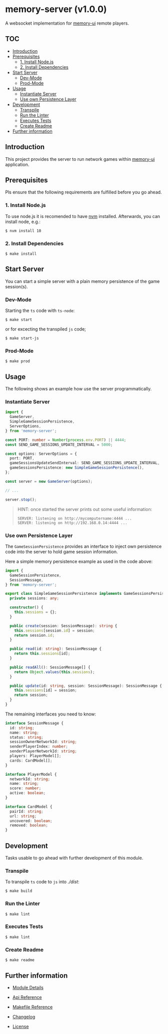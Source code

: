 # memory-server (v1.0.0)

A websocket implementation for [memory-ui](https://github.com/jhkruse/memory-ui) remote players.

<!-- START doctoc generated TOC please keep comment here to allow auto update -->
<!-- DON'T EDIT THIS SECTION, INSTEAD RE-RUN doctoc TO UPDATE -->
## TOC

- [Introduction](#introduction)
- [Prerequisites](#prerequisites)
  - [1. Install Node.js](#1-install-nodejs)
  - [2. Install Dependencies](#2-install-dependencies)
- [Start Server](#start-server)
  - [Dev-Mode](#dev-mode)
  - [Prod-Mode](#prod-mode)
- [Usage](#usage)
  - [Instantiate Server](#instantiate-server)
  - [Use own Persistence Layer](#use-own-persistence-layer)
- [Development](#development)
  - [Transpile](#transpile)
  - [Run the Linter](#run-the-linter)
  - [Executes Tests](#executes-tests)
  - [Create Readme](#create-readme)
- [Further information](#further-information)

<!-- END doctoc generated TOC please keep comment here to allow auto update -->


## Introduction

This project provides the server to run network games within [memory-ui](https://github.com/jhkruse/memory-ui)
application.

## Prerequisites

Pls ensure that the following requirements are fulfilled before you go ahead.

### 1. Install Node.js

To use node.js it is recomended to have [nvm](https://github.com/nvm-sh/nvm) installed. Afterwards, you can
install node, e.g.:

```text
$ nvm install 10
```

### 2. Install Dependencies

```text
$ make install
```

## Start Server

You can start a simple server with a plain memory persistence of the game session(s).

### Dev-Mode

Starting the `ts` code with `ts-node`:

```text
$ make start
```

or for excecting the transpiled `js` code;

```text
$ make start-js
```

### Prod-Mode

```text
$ make prod
```

## Usage

The following shows an example how use the server programmatically.

### Instantiate Server

```typescript
import {
  GameServer,
  SimpleGameSessionPersistence,
  ServerOptions,
} from 'memory-server';

const PORT: number = Number(process.env.PORT) || 4444;
const SEND_GAME_SESSIONS_UPDATE_INTERVAL = 5000;

const options: ServerOptions = {
  port: PORT,
  gameSessionsUpdateSendInterval: SEND_GAME_SESSIONS_UPDATE_INTERVAL,
  gameSessionsPersistence: new SimpleGameSessionPersistence(),
};

const server = new GameServer(options);

// ...

server.stop();
```

> HINT: once started the server prints out some useful information:
>
> ```text
> SERVER: listening on http://mycomputername:4444 ...
> SERVER: listening on http://192.168.0.14:4444 ...
> ```

### Use own Persistence Layer

The `GameSessionPersistence` provides an interface to inject own persistence code into the server
to hold game session information.

Here a simple memory persistence example as used in the code above:

```typescript
import {
  GameSessionPersistence,
  SessionMessage,
} from 'memory-server';

export class SimpleGameSessionPersistence implements GameSessionsPersistence {
  private sessions: any;

  constructor() {
    this.sessions = {};
  }

  public create(session: SessionMessage): string {
    this.sessions[session.id] = session;
    return session.id;
  }

  public read(id: string): SessionMessage {
    return this.sessions[id];
  }

  public readAll(): SessionMessage[] {
    return Object.values(this.sessions);
  }

  public update(id: string, session: SessionMessage): SessionMessage {
    this.sessions[id] = session;
    return session;
  }
}
```

The remaining interfaces you need to know:

```typescript
interface SessionMessage {
  id: string;
  name: string;
  status: string;
  sessionOwnerNetworkId: string;
  senderPlayerIndex: number;
  senderPlayerNetworkId: string;
  players: PlayerModel[];
  cards: CardModel[];
}

interface PlayerModel {
  networkId: string;
  name: string;
  score: number;
  active: boolean;
}

interface CardModel {
  pairId: string;
  url: string;
  uncovered: boolean;
  removed: boolean;
}
```

## Development

Tasks usable to go ahead with further development of this module.

### Transpile

To transpile `ts` code to `js` into _./dist_:

```text
$ make build
```

### Run the Linter

```text
$ make lint
```

### Executes Tests

```text
$ make lint
```

### Create Readme

```text
$ make readme
```


## Further information

- [Module Details](./PACKAGE.md)

- [Api Reference](./API.md)

- [Makefile Reference](./MAKE.md)

- [Changelog](./CHANGELOG.md)

- [License](./LICENSE.md)

